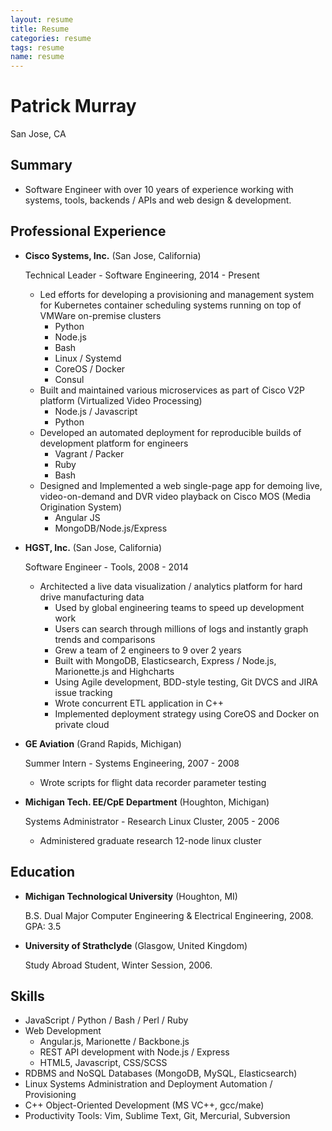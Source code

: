 ```yaml
---
layout: resume
title: Resume
categories: resume
tags: resume
name: resume
---
```

Patrick Murray
===============

San Jose, CA

Summary
-------

*   Software Engineer with over 10 years of experience working with systems, tools, backends / APIs and web design & development.


Professional Experience
-----------------------



*   **Cisco Systems, Inc.** (San Jose, California)

    Technical Leader - Software Engineering, 2014 - Present

    -   Led efforts for developing a provisioning and management system for Kubernetes container scheduling systems running on top of VMWare on-premise clusters
        - Python
        - Node.js
        - Bash
        - Linux / Systemd
        - CoreOS / Docker
        - Consul
    -   Built and maintained various microservices as part of Cisco V2P platform (Virtualized Video Processing)
        - Node.js / Javascript
        - Python
    -   Developed an automated deployment for reproducible builds of development platform for engineers
        - Vagrant / Packer
        - Ruby
        - Bash
    -   Designed and Implemented a web single-page app for demoing live, video-on-demand and DVR video playback on Cisco MOS (Media Origination System)
        - Angular JS
        - MongoDB/Node.js/Express
        
*   **HGST, Inc.** (San Jose, California)

    Software Engineer - Tools, 2008 - 2014

    -   Architected a live data visualization / analytics platform for hard drive manufacturing data
        - Used by global engineering teams to speed up development work
        - Users can search through millions of logs and instantly graph trends and comparisons
        - Grew a team of 2 engineers to 9 over 2 years
        - Built with MongoDB, Elasticsearch, Express / Node.js, Marionette.js and Highcharts
        - Using Agile development, BDD-style testing, Git DVCS and JIRA issue tracking
        - Wrote concurrent ETL application in C++
        - Implemented deployment strategy using CoreOS and Docker on private cloud

*   **GE Aviation** (Grand Rapids, Michigan)

    Summer Intern - Systems Engineering, 2007 - 2008

    -   Wrote scripts for flight data recorder parameter testing


*   **Michigan Tech. EE/CpE Department** (Houghton, Michigan)

    Systems Administrator - Research Linux Cluster, 2005 - 2006

    -   Administered graduate research 12-node linux cluster


Education
---------

*   **Michigan Technological University** (Houghton, MI)

    B.S. Dual Major Computer Engineering & Electrical Engineering, 2008.  GPA: 3.5

*   **University of Strathclyde** (Glasgow, United Kingdom)

    Study Abroad Student, Winter Session, 2006.


Skills
------

*   JavaScript / Python / Bash / Perl / Ruby
*   Web Development
    *   Angular.js, Marionette / Backbone.js
    *   REST API development with Node.js / Express
    *   HTML5, Javascript, CSS/SCSS
*   RDBMS and NoSQL Databases (MongoDB, MySQL, Elasticsearch)
*   Linux Systems Administration and Deployment Automation / Provisioning
*   C++ Object-Oriented Development (MS VC++, gcc/make)
*   Productivity Tools: Vim, Sublime Text, Git, Mercurial, Subversion
